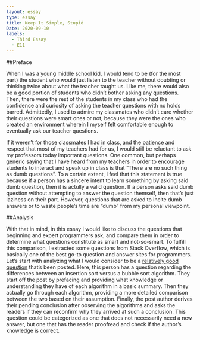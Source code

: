```yaml
---
layout: essay
type: essay
title: Keep It Simple, Stupid
Date: 2020-09-10
labels:
  - Third Essay
  - E11
---
```


##Preface

When I was a young middle school kid, I would tend to be (for the most part) the student who would just listen to the teacher without doubting or thinking twice about what the teacher taught us. Like me, there would also be a good portion of students who didn’t bother asking any questions. Then, there were the rest of the students in my class who had the confidence and curiosity of asking the teacher questions with no holds barred. Admittedly, I used to admire my classmates who didn’t care whether their questions were smart ones or not, because they were the ones who created an environment wherein I myself felt comfortable enough to eventually ask our teacher questions. 

If it weren’t for those classmates I had in class, and the patience and respect that most of my teachers had for us, I would still be reluctant to ask my professors today important questions. One common, but perhaps generic saying that I have heard from my teachers in order to encourage students to interact and speak up in class is that “There are no such thing as dumb questions”. To a certain extent, I feel that this statement is true because if a person has a sincere intent to learn something by asking said dumb question, then it is actully a valid question. If a person asks said dumb question without attempting to answer the question themself, then that’s just laziness on their part. However, questions that are asked to incite dumb answers or to waste people’s time are “dumb” from my personal viewpoint. 

##Analysis

With that in mind, in this essay I would like to discuss the questions that beginning and expert programmers ask, and compare them in order to determine what questions constitute as smart and not-so-smart. To fulfill this comparison, I extracted some questions from Stack Overflow, which is basically one of the best go-to question and answer sites for programmers. Let’s start with analyzing what I would consider to be a [relatively good question](https://stackoverflow.com/questions/17270628/insertion-sort-vs-bubble-sort-algorithms) that’s been posted. Here, this person has a question regarding the differences between an insertion sort versus a bubble sort algorithm. They start off the post by prefacing and providing what knowledge or understanding they have of each algorithm in a basic summary. Then they actually go through each algorithm, providing a more detailed comparison between the two based on their assumption. Finally, the post author derives their pending conclusion after observing the algorithms and asks the readers if they can reconfirm why they arrived at such a conclusion. This question could be categorized as one that does not necessarily need a new answer, but one that has the reader proofread and check if the author’s knowledge is correct.
